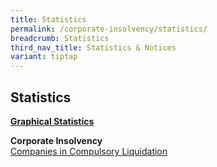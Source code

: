 ```yaml
---
title: Statistics
permalink: /corporate-insolvency/statistics/
breadcrumb: Statistics
third_nav_title: Statistics & Notices
variant: tiptap
---
```

<h2>Statistics</h2>
<p><strong><u>Graphical Statistics</u></strong>
</p>
<p><strong>Corporate Insolvency</strong>
<br><a href="/files/CWU statistics/Companies_Liquidation_2025__May_.pdf" rel="noopener nofollow" target="_blank">Companies in Compulsory Liquidation</a>
</p>